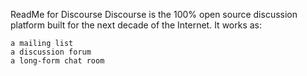 ReadMe for Discourse
 Discourse is the 100% open source discussion platform built for the next decade of the Internet. It works as:

    a mailing list
    a discussion forum
    a long-form chat room
